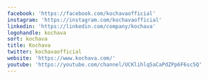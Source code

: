 ```yaml
---
facebook: 'https://facebook.com/kochavaofficial'
instagram: 'https://instagram.com/kochavaofficial'
linkedin: 'https://linkedin.com/company/kochava'
logohandle: kochava
sort: kochava
title: Kochava
twitter: kochavaofficial
website: 'https://www.kochava.com/'
youtube: 'https://youtube.com/channel/UCKlihlq5aCaPdZPp6F6sc5Q'
---
```

